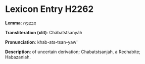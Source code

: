 # Lexicon Entry H2262

**Lemma**: חֲבַצַּנְיָה

**Transliteration (xlit)**: Chăbatstsanyâh

**Pronunciation**: khab-ats-tsan-yaw'

**Description**:
of uncertain derivation; Chabatstsanjah, a Rechabite; Habazaniah.

